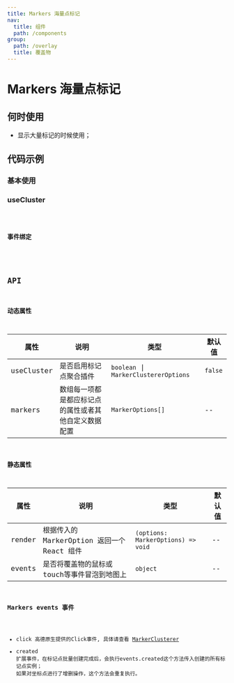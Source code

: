 ```yaml
---
title: Markers 海量点标记
nav:
  title: 组件
  path: /components
group:
  path: /overlay
  title: 覆盖物
---
```


# Markers 海量点标记

## 何时使用

- 显示大量标记的时候使用；

## 代码示例

### 基本使用

<!-- <code src="./demo/demo-01.tsx" /> -->

### useCluster

<code src="./demo/demo-02.tsx" />

### 事件绑定

<!-- <code src="./demo/demo-07.tsx" /> -->

## API

### 动态属性

| 属性 |说明|类型|默认值|
|-----|----|----|----|
|useCluster| 是否启用标记点聚合插件 | `boolean` \| `MarkerClustererOptions` | `false` |
|markers| 数组每一项都是都应标记点的属性或者其他自定义数据配置 | `MarkerOptions[]` | -- |

### 静态属性

| 属性 |说明|类型|默认值|
|-----|----|----|----|
|render| 根据传入的 MarkerOption 返回一个 React 组件 | `(options: MarkerOptions) => void` | -- |
|events| 是否将覆盖物的鼠标或touch等事件冒泡到地图上 | `object` | -- |

### Markers events 事件

- click 
  高德原生提供的Click事件, 具体请查看 [MarkerClusterer](https://lbs.amap.com/api/javascript-api/reference/plugin#AMap.MarkerClusterer)
- created
  扩展事件，在标记点批量创建完成后，会执行events.created这个方法传入创建的所有标记点实例；
  如果对坐标点进行了增删操作，这个方法会重复执行。
